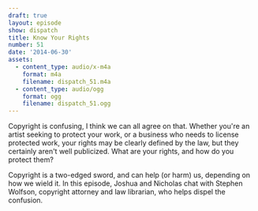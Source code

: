 ```yaml
---
draft: true
layout: episode
show: dispatch
title: Know Your Rights
number: 51
date: '2014-06-30'
assets:
  - content_type: audio/x-m4a
    format: m4a
    filename: dispatch_51.m4a
  - content_type: audio/ogg
    format: ogg
    filename: dispatch_51.ogg
---
```

Copyright is confusing, I think we can all agree on that. Whether you're an artist seeking to protect your work, or a business who needs to license protected work, your rights may be clearly defined by the law, but they certainly aren't well publicized. What are your rights, and how do you protect them?

Copyright is a two-edged sword, and can help (or harm) us, depending on how we wield it. In this episode, Joshua and Nicholas chat with Stephen Wolfson, copyright attorney and law librarian, who helps dispel the confusion.